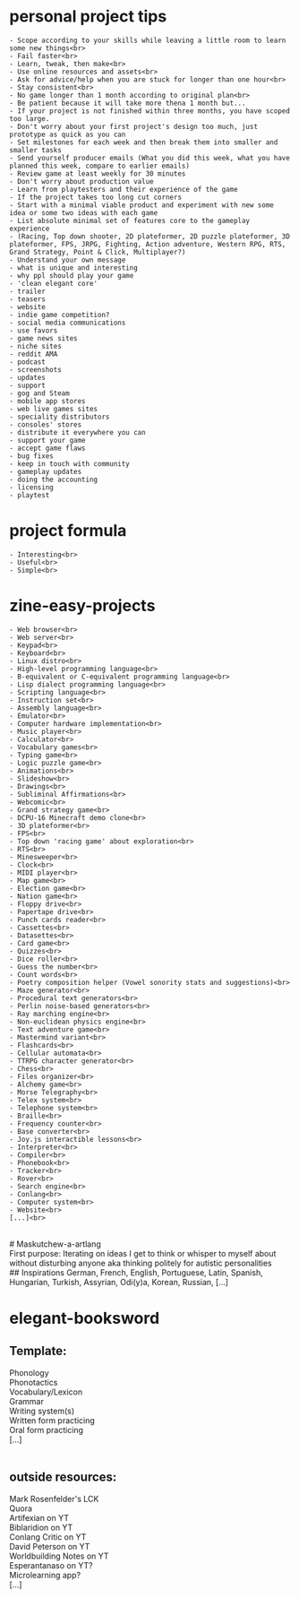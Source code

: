 # personal project tips<br>
	- Scope according to your skills while leaving a little room to learn some new things<br>
	- Fail faster<br>
	- Learn, tweak, then make<br>
	- Use online resources and assets<br>
	- Ask for advice/help when you are stuck for longer than one hour<br>
	- Stay consistent<br>
	- No game longer than 1 month according to original plan<br>
	- Be patient because it will take more thena 1 month but...
	- If your project is not finished within three months, you have scoped too large.
	- Don't worry about your first project's design too much, just prototype as quick as you can
	- Set milestones for each week and then break them into smaller and smaller tasks
	- Send yourself producer emails (What you did this week, what you have planned this week, compare to earlier emails)
	- Review game at least weekly for 30 minutes
	- Don't worry about production value
	- Learn from playtesters and their experience of the game
	- If the project takes too long cut corners
	- Start with a minimal viable product and experiment with new some idea or some two ideas with each game
	- List absolute minimal set of features core to the gameplay experience
	- (Racing, Top down shooter, 2D plateformer, 2D puzzle plateformer, 3D plateformer, FPS, JRPG, Fighting, Action adventure, Western RPG, RTS, Grand Strategy, Point & Click, Multiplayer?)
	- Understand your own message
	- what is unique and interesting
	- why ppl should play your game
	- 'clean elegant core'
	- trailer
	- teasers
	- website
	- indie game competition?
	- social media communications
	- use favors
	- game news sites
	- niche sites
	- reddit AMA
	- podcast
	- screenshots
	- updates
	- support
	- gog and Steam
	- mobile app stores
	- web live games sites
	- speciality distributors
	- consoles' stores
	- distribute it everywhere you can
	- support your game
	- accept game flaws
	- bug fixes
	- keep in touch with community
	- gameplay updates
	- doing the accounting
	- licensing
	- playtest 
# project formula<br>
	- Interesting<br>
	- Useful<br>
	- Simple<br>
# zine-easy-projects<br>
	- Web browser<br>
	- Web server<br>
	- Keypad<br>
	- Keyboard<br>
	- Linux distro<br>
	- High-level programming language<br>
	- B-equivalent or C-equivalent programming language<br>
	- Lisp dialect programming language<br>
	- Scripting language<br>
	- Instruction set<br>
	- Assembly language<br>
	- Emulator<br>
	- Computer hardware implementation<br>
	- Music player<br>
	- Calculator<br>
	- Vocabulary games<br>
	- Typing game<br>
	- Logic puzzle game<br>
	- Animations<br>
	- Slideshow<br>
	- Drawings<br>
	- Subliminal Affirmations<br>
	- Webcomic<br>
	- Grand strategy game<br>
	- DCPU-16 Minecraft demo clone<br>
	- 3D plateformer<br>
	- FPS<br>
	- Top down 'racing game' about exploration<br>
	- RTS<br>
	- Minesweeper<br>
	- Clock<br>
	- MIDI player<br>
	- Map game<br>
	- Election game<br>
	- Nation game<br>
	- Floppy drive<br>
	- Papertape drive<br>
	- Punch cards reader<br>
	- Cassettes<br>
	- Datasettes<br>
	- Card game<br>
	- Quizzes<br>
	- Dice roller<br>
	- Guess the number<br>
	- Count words<br>
	- Poetry composition helper (Vowel sonority stats and suggestions)<br>
	- Maze generator<br>
	- Procedural text generators<br>
	- Perlin noise-based generators<br>
	- Ray marching engine<br>
	- Non-euclidean physics engine<br>
	- Text adventure game<br>
	- Mastermind variant<br>
	- Flashcards<br>
	- Cellular automata<br>
	- TTRPG character generator<br>
	- Chess<br>
	- Files organizer<br>
	- Alchemy game<br>
	- Morse Telegraphy<br>
	- Telex system<br>
	- Telephone system<br>
	- Braille<br>
	- Frequency counter<br>
	- Base converter<br>
	- Joy.js interactible lessons<br>
	- Interpreter<br>
	- Compiler<br>
	- Phonebook<br>
	- Tracker<br>
	- Rover<br>
	- Search engine<br>
	- Conlang<br>
	- Computer system<br>
	- Website<br>
	[...]<br>
<br>
# Maskutchew-a-artlang<br>
First purpose: Iterating on ideas I get to think or whisper to myself about without disturbing anyone aka thinking politely for autistic personalities<br>
## Inspirations
German, 
French, 
English, 
Portuguese, 
Latin, 
Spanish, 
Hungarian, 
Turkish, 
Assyrian, 
Odi(y)a, 
Korean,
Russian,
[...]<br>

# elegant-booksword
## Template:
Phonology<br>
Phonotactics<br>
Vocabulary/Lexicon<br>
Grammar<br>
Writing system(s)<br>
Written form practicing<br>
Oral form practicing<br>
[...]<br><br>
## outside resources:
Mark Rosenfelder's LCK<br>
Quora<br>
Artifexian on YT<br>
Biblaridion on YT<br>
Conlang Critic on YT<br>
David Peterson on YT<br>
Worldbuilding Notes on YT<br>
Esperantanaso on YT?<br>
Microlearning app?<br>
[...]<br>
